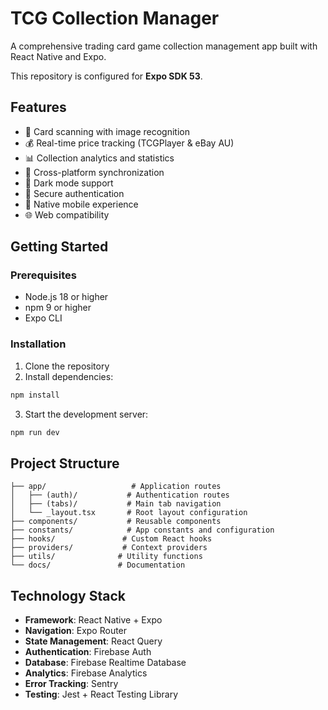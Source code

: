 # TCG Collection Manager

A comprehensive trading card game collection management app built with React Native and Expo.

This repository is configured for **Expo SDK 53**.

## Features

- 📸 Card scanning with image recognition
- 💰 Real-time price tracking (TCGPlayer & eBay AU)
- 📊 Collection analytics and statistics
- 🔄 Cross-platform synchronization
- 🌙 Dark mode support
- 🔐 Secure authentication
- 📱 Native mobile experience
- 🌐 Web compatibility

## Getting Started

### Prerequisites

- Node.js 18 or higher
- npm 9 or higher
- Expo CLI

### Installation

1. Clone the repository
2. Install dependencies:
```bash
npm install
```
3. Start the development server:
```bash
npm run dev
```

## Project Structure

```
├── app/                   # Application routes
│   ├── (auth)/           # Authentication routes
│   ├── (tabs)/           # Main tab navigation
│   └── _layout.tsx       # Root layout configuration
├── components/           # Reusable components
├── constants/            # App constants and configuration
├── hooks/               # Custom React hooks
├── providers/           # Context providers
├── utils/              # Utility functions
└── docs/               # Documentation
```

## Technology Stack

- **Framework**: React Native + Expo
- **Navigation**: Expo Router
- **State Management**: React Query
- **Authentication**: Firebase Auth
- **Database**: Firebase Realtime Database
- **Analytics**: Firebase Analytics
- **Error Tracking**: Sentry
- **Testing**: Jest + React Testing Library